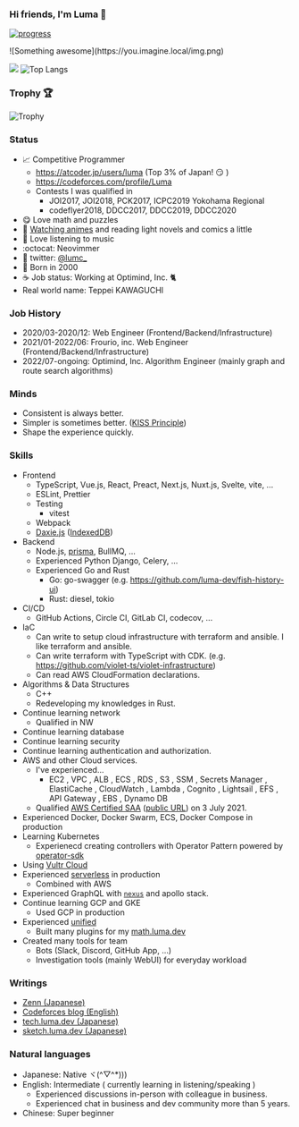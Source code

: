 ### Hi friends, I'm Luma 🌟

[![progress](https://github.com/LumaKernel/LumaKernel/workflows/progress/badge.svg)](https://github.com/LumaKernel/LumaKernel/actions?query=workflow%3Aprogress)

!\[Something awesome\](https:<span></span>//you.imagine.local/img.png)

![](https://github-readme-stats.vercel.app/api?username=LumaKernel&count_private=true)
![Top Langs](https://github-readme-stats.vercel.app/api/top-langs/?username=LumaKernel&layout=compact)

### Trophy 🏆

![Trophy](https://github-profile-trophy.vercel.app/?username=LumaKernel&row=1&column=8)

### Status

- 📈 Competitive Programmer
  + https://atcoder.jp/users/luma (Top 3% of Japan! :smirk: )
  + https://codeforces.com/profile/Luma
  + Contests I was qualified in
    - <span title="日本情報オリンピック">JOI2017, JOI2018</span>, <span title="パソコン甲子園">PCK2017</span>, <span title="International Collagiate Programming Contest">ICPC2019 Yokohama Regional</span>
    - codeflyer2018, <span title="ディスカバリーチャンネルコードコンテスト, ちなみに2018は存在しない">DDCC2017, DDCC2019, DDCC2020</span>
- 😋 Love math and puzzles
- 🗾 [Watching animes](https://scrapbox.io/luma/%E3%82%A2%E3%83%8B%E3%83%A1) and reading light novels and comics a little
- 🎵 Love listening to music
- :octocat: Neovimmer
- 🔵 twitter: [@lumc_](https://twitter.com/lumc_)
- 🥳 Born in 2000
- ☕ Job status: Working at Optimind, Inc. :cat2:
- Real world name: <span title="川口哲平">Teppei KAWAGUCHI</span>

### Job History

- 2020/03-2020/12: Web Engineer (Frontend/Backend/Infrastructure)
- 2021/01-2022/06: Frourio, inc. Web Engineer (Frontend/Backend/Infrastructure)
- 2022/07-ongoing: Optimind, Inc. Algorithm Engineer (mainly graph and route search algorithms)


### Minds

- Consistent is always better.
- Simpler is sometimes better. ([KISS Principle](https://en.wikipedia.org/wiki/KISS_principle))
- Shape the experience quickly.

### Skills

- Frontend
  - TypeScript, Vue.js, React, Preact, Next.js, Nuxt.js, Svelte, vite, ...
  - ESLint, Prettier
  - Testing
    - vitest
  - Webpack
  - [Daxie.js](https://dexie.org/) ([IndexedDB](https://developer.mozilla.org/en-US/docs/Web/API/IndexedDB_API))
- Backend
  - Node.js, [prisma](https://github.com/prisma/prisma), BullMQ, ...
  - Experienced Python Django, Celery, ...
  - Experienced Go and Rust
    - Go: go-swagger (e.g. https://github.com/luma-dev/fish-history-ui)
    - Rust: diesel, tokio
- CI/CD
  - GitHub Actions, Circle CI, GitLab CI, codecov, ...
- IaC
  - Can write to setup cloud infrastructure with terraform and ansible. I like terraform and ansible.
  - Can write terraform with TypeScript with CDK. (e.g. https://github.com/violet-ts/violet-infrastructure)
  - Can read <span title="Amazon Web Services">AWS</span> CloudFormation declarations.
- Algorithms & Data Structures
  - C++
  - Redeveloping my knowledges in Rust.
- Continue learning network
  - Qualified in <span title="ネットワークスペシャリスト">NW</span>
- Continue learning database
- Continue learning security
- Continue learning authentication and authorization.
- <span title="Amazon Web Services">AWS</span> and other Cloud services.
  - I've experienced...
    - <span title="Elastic Computing Cloud">EC2</span>
, <span title="Virtual Private Cloud">VPC</span>
, <span title="Application Load Balancer">ALB</span>
, <span title="Elastic Container Service">ECS</span>
, <span title="Relational Database Service">RDS</span>
, <span title="Simple Storage Service">S3</span>
, <span title="Systems Manager">SSM</span>
, Secrets Manager
, ElastiCache
, CloudWatch
, Lambda
, Cognito
, Lightsail
, <span title="Elastic File System">EFS</span>
, API Gateway
, <span title="Elastic Block Store">EBS</span>
, Dynamo DB
  - Qualified <a title="AWS Certified Solutions Architect – Associate" href="https://aws.amazon.com/certification/certified-solutions-architect-associate/">AWS Certified SAA</a> ([public URL](https://www.credly.com/badges/33929ed3-124e-462d-b620-b78047e0c791/public_url)) on 3 July 2021.
- Experienced Docker, Docker Swarm, ECS, Docker Compose in production
- Learning Kubernetes
  - Experienecd creating controllers with Operator Pattern powered by [operator-sdk](https://github.com/operator-framework/operator-sdk)
- Using [Vultr Cloud](https://www.vultr.com/)
- Experienced [serverless](https://www.serverless.com/) in production
  - Combined with AWS
- Experienced GraphQL with [`nexus`](https://github.com/graphql-nexus/nexus) and apollo stack.
- Continue learning GCP and GKE
  - Used GCP in production
- Experienced [unified](https://unifiedjs.com/)
  - Built many plugins for my [math.luma.dev](https://math.luma.dev)
- Created many tools for team
  - Bots (Slack, Discord, GitHub App, ...)
  - Investigation tools (mainly WebUI) for everyday workload

### Writings

- [Zenn (Japanese)](https://zenn.dev/luma)
- [Codeforces blog (English)](https://codeforces.com/blog/Luma)
- [tech.luma.dev (Japanese)](https://tech.luma.dev/)
- [sketch.luma.dev (Japanese)](https://sketch.luma.dev/)

### Natural languages

- Japanese: Native ヾ(^▽^*)))
- English: Intermediate ( currently learning in listening/speaking )
  - Experienced discussions in-person with colleague in business.
  - Experienced chat in business and dev community more than 5 years.
- Chinese: Super beginner

